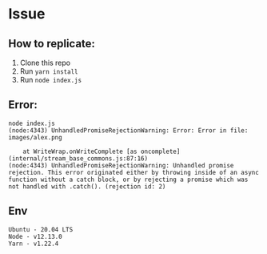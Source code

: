 # Issue

## How to replicate:
1. Clone this repo
2. Run `yarn install`
3. Run `node index.js`

## Error:

```
node index.js
(node:4343) UnhandledPromiseRejectionWarning: Error: Error in file: images/alex.png

    at WriteWrap.onWriteComplete [as oncomplete] (internal/stream_base_commons.js:87:16)
(node:4343) UnhandledPromiseRejectionWarning: Unhandled promise rejection. This error originated either by throwing inside of an async function without a catch block, or by rejecting a promise which was not handled with .catch(). (rejection id: 2)
```

## Env
```
Ubuntu - 20.04 LTS
Node - v12.13.0
Yarn - v1.22.4
```
